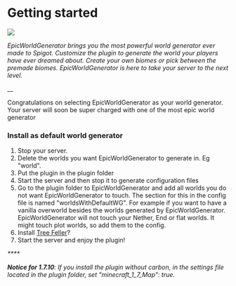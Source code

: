 # Getting started



![](http://i.imgur.com/H6kA9jQ.png)

_EpicWorldGenerator brings you the most powerful world generator ever made to Spigot. Customize the plugin to generate the world your players have ever dreamed about. Create your own biomes or pick between the premade biomes. EpicWorldGenerator is here to take your server to the next level._

\_\_

Congratulations on selecting EpicWorldGenerator as your world generator. Your server will soon be super charged with one of the most epic world generator

### Install as default world generator

1. Stop your server. 
2. Delete the worlds you want EpicWorldGenerator to generate in. Eg "world".
3. Put the plugin in the plugin folder
4. Start the server and then stop it to generate configuration files
5. Go to the plugin folder to EpicWorldGenerator and add all worlds you do not want EpicWorldGenerator to touch. The section for this in the config file is named "worldsWithDefaultWG". For example if you want to have a vanilla overworld besides the worlds generated by EpicWorldGenerator. EpicWorldGenerator will not touch your Nether, End or flat worlds. It might touch plot worlds, so add them to the config. 
6. Install [Tree Feller](https://www.spigotmc.org/resources/tree-feller-ewg-addon.20385/)?
7. Start the server and enjoy the plugin!​

_\*\*\*\*_

_**Notice for 1.7.10**: If you install the plugin without carbon, in the settings file located in the plugin folder, set "minecraft\_1\_7\_Map": true._ 



